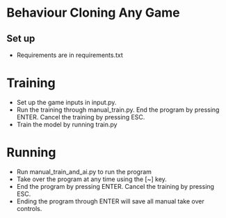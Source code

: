 # Behaviour Cloning Any Game

## Set up

* Requirements are in requirements.txt

# Training

* Set up the game inputs in input.py. 
* Run the training through manual_train.py. End the program by pressing ENTER. Cancel the training by pressing ESC.
* Train the model by running train.py

# Running

* Run manual_train_and_ai.py to run the program
* Take over the program at any time using the [~] key.
* End the program by pressing ENTER. Cancel the training by pressing ESC.
* Ending the program through ENTER will save all manual take over controls.